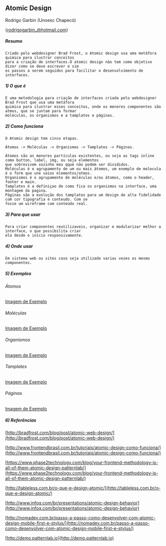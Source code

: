 ## Atomic Design

Rodrigo Garbin  (Unoesc Chapecó)

{[rodrigogarbin_@hotmail.com](rodrigogarbin_@hotmail.com)}


##### Resumo
	Criado pelo webdesigner Brad Frost, o Atomic design usa uma metáfora quimica para ilustrar conceitos 
	para a criação de interfaces.O atomic design não tem como objetivo dizer como se deve escrever e sim 
	os passos a serem seguidos para facilitar o desenvolvimento de interfaces.


##### 1) O que é
	É uma metodologia para criação de interfaces criada pelo webdesigner Brad Frost que usa uma metáfora 
	quimica para ilustrar esses conceitos, onde os menores componentes são atmos, que se juntam para formar 
	moléculas, os organismos e a tamplates e páginas.


##### 2) Como funciona
	O Atomic design tem cinco etapas.
	
	Átomos -> Moléculas -> Organismos -> Tamplates -> Páginas.

	Átomos são as menores partículas existentes, ou seja as tags inline como button, label, img, ou seja elementos 
	que sobrevivem sozinho mas qque não podem ser divididos.
	Moléculas é o agrupamento de um ou mais átomos, um exemplo de molecula é o form que une vaios elementos/atmos.
	Organismos é o agrupamento de moléculas e/ou átomos, como o header, footer e main.
	Tamplates é a definiçao de como fica os organismos na interface, uma montagem da pagina.
	Páginas são a evolução dos tamplates para um design de alta fidelidade com cor tipografia e conteudo. Com se 
	fosse um wireframe com conteúdo real.


##### 3) Para que usar
	Para criar componentes reutilizaveis, organizar e modularizar melhor a interface, o que possibilita criar 
	ela desde o início responsivamente.


##### 4) Onde usar
	Em sistema web ou sites caso seja utilizado varias vezes os mesmo componentes.


##### 5) Exemplos

###### Átomos

[Imagem de Exemplo](http://bradfrost.com/wp-content/uploads/2013/06/atoms.jpg)

###### Moléculas

[Imagem de Exemplo](http://bradfrost.com/wp-content/uploads/2013/06/molecule.jpg) 

###### Organismos 

[Imagem de Exemplo](http://bradfrost.com/wp-content/uploads/2013/06/organism2.jpg)

###### Tamplates 

[Imagem de Exemplo](http://bradfrost.com/wp-content/uploads/2013/06/template1.jpg)

###### Páginas

[Imagem de Exemplo](http://bradfrost.com/wp-content/uploads/2013/06/page1.jpg)


##### 6) Referências
[http://bradfrost.com/blog/post/atomic-web-design/](http://bradfrost.com/blog/post/atomic-web-design/)

[http://www.frontendbrasil.com.br/tutoriais/atomic-design-como-funciona/](http://www.frontendbrasil.com.br/tutoriais/atomic-design-como-funciona/)

[https://www.phase2technology.com/blog/your-frontend-methodology-is-all-of-them-atomic-design-patternlab/](https://www.phase2technology.com/blog/your-frontend-methodology-is-all-of-them-atomic-design-patternlab/)

[http://tableless.com.br/o-que-e-design-atomic/](http://tableless.com.br/o-que-e-design-atomic/)

[http://www.infoq.com/br/presentations/atomic-design-behavior](http://www.infoq.com/br/presentations/atomic-design-behavior)

[http://nomadev.com.br/passo-a-passo-como-desenvolver-com-atomic-design-mobile-first-e-stylus/](http://nomadev.com.br/passo-a-passo-como-desenvolver-com-atomic-design-mobile-first-e-stylus/)

[http://demo.patternlab.io](http://demo.patternlab.io)